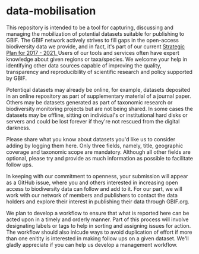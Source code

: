 # data-mobilisation
This repository is intended to be a tool for capturing, discussing and managing the mobilization of potential datasets suitable for publishing to GBIF. The GBIF network actively strives to fill gaps in the open-access biodiversity data we provide, and in fact, it's part of our current [Strategic Plan for 2017 - 2021. ](http://www.gbif.org/sites/default/files/documents/Approved_Strategic_Plan_2017-2021.pdf) Users of our tools and services often have expert knowledge about given regions or taxa/species. We welcome your help in identifying other data sources capable of improving the quality, transparency and reproducibility of scientific research and policy supported by GBIF.

Potentiqal datasets may already be online, for example, datasets deposited in an online repository as part of supplementary material of a journal paper. Others may be datasets generated as part of taxonomic research or biodiversity monitoring projects but are not being shared. In some cases the datasets may be offline, sitting on individual's or institutional hard disks or servers and could be lost forever if they're not rescued from the digital darkness.   

Please share what you know about datasets you'd like us to consider adding by logging them here. Only three fields, namely, title, geographic coverage and taxonomic scope are mandatory. Although all other fields are optional, please try and provide as much information as possible to facilitate follow ups. 
  
In keeping with our commitment to openness, your submission will appear as a GitHub issue, where you and others interested in increasing open access to biodiversity data can follow and add to it. For our part, we will work with our network of members and publishers to contact the data holders and explore their interest in publishing their data through GBIF.org.

We plan to develop a workflow to ensure that what is reported here can be acted upon in a timely and orderly manner. Part of this process will involve designating labels or tags to help in sorting and assigning issues for action. The workflow should also inlcude ways to avoid duplication of effort if more than one enitity is interested in making follow ups on a given dataset. We'll gladly appreciate if you can help us develop a management workflow.  
